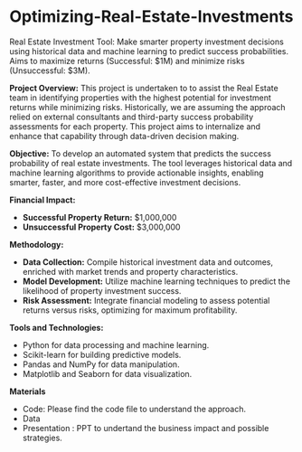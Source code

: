 # Optimizing-Real-Estate-Investments
Real Estate Investment Tool: Make smarter property investment decisions using historical data and machine learning to predict success probabilities. Aims to maximize returns (Successful: $1M) and minimize risks (Unsuccessful: $3M).


**Project Overview:**
This project is undertaken to to assist the Real Estate team in identifying properties with the highest potential for investment returns while minimizing risks. Historically, we are assuming the approach relied on external consultants and third-party success probability assessments for each property. This project aims to internalize and enhance that capability through data-driven decision making.

**Objective:**
To develop an automated system that predicts the success probability of real estate investments. The tool leverages historical data and machine learning algorithms to provide actionable insights, enabling smarter, faster, and more cost-effective investment decisions.

**Financial Impact:**
- **Successful Property Return:** $1,000,000
- **Unsuccessful Property Cost:** $3,000,000

**Methodology:**
- **Data Collection:** Compile historical investment data and outcomes, enriched with market trends and property characteristics.
- **Model Development:** Utilize machine learning techniques to predict the likelihood of property investment success.
- **Risk Assessment:** Integrate financial modeling to assess potential returns versus risks, optimizing for maximum profitability.

**Tools and Technologies:**
- Python for data processing and machine learning.
- Scikit-learn for building predictive models.
- Pandas and NumPy for data manipulation.
- Matplotlib and Seaborn for data visualization.

**Materials**
- Code: Please find the code file to understand the approach.
- Data 
- Presentation : PPT to undertand the business impact and possible strategies.
